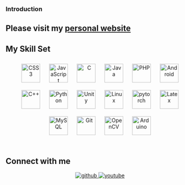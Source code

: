 ### Introduction
## Please visit my <a href="https://luohwu.github.io/"><strong> personal website</strong> </a>
<!-- <div align="left">
  I am a master's student in Computational Science and Engineering at ETH Zurich. Previously, I obtained my bachelor's degree in Software Engineering at Northwestern Polytechnical University. During my bachelor's study, I was a member of the software group of the Robot Base of Northwestern Polytechnical University (RBNPU) supervised by Prof Haobin Shi, where I have researched computer vision, decision making, and path planning. In addition, I have finished my bachelor thesis project about ubiquitous computing at Universidad Politécnica de Madrid supervised by Prof. Bernardo Tabuenca Archilla.
<br/>
<br/>
  Currently, I am doing my master thesis project "Modeling and Predicting Human Intention through Object Interaction" at the <a href="https://ait.ethz.ch/index.php">AIT Lab ETH </a> by Prof.Otmar Hilliges, Dr. Xi Wang, and Mr. Emre Aksan . In this project, we aim to predict objects that a person will interact with before the interaction happens. 

</div>   -->


<!-- ## News
- <div align='left'>
  Our project 'climate change and infectious disease' has won 1st place in IBM Call for Code Research Challenge for Climate Change 2021! The video about our project is available   <a href="https://video.ibm.com/recorded/130982861" target="_blank"> here</a>. The introduction of our project starts at 33:57.
  </div>
  
- <div align='left'>
  Together with my collegues, we prepared and carried out the <a href="https://robotics-summerschool.ethz.ch/previous_editions/summerschool2021.html"> 2021 ETH Robotics Summer School </a> successfully.
  </div>

- <div align='left'>
  My semester project 'A Model Predictive Controller for Quadrupedal Locomotion' at the <a href="http://crl.ethz.ch/">Computational Robotics Lab</a> has completed successfully under the supervision of Mr. Dongho Kand and Prof. Stelian Coros.  And <a href="https://www.youtube.com/watch?v=Wm1h5gCaMgY">one of the demo videos got more than 1500 views</a> 
  .
  </div>
- <div align='left'>
  My bachelor thesis <a href="https://www.mdpi.com/2504-3900/31/1/81"> The PRISMA: A Visual Feedback Display for Learning Scenarios</a> got published at the 13th International Conference on Ubiquitous Computing and Ambient Intelligence UCAmI 2019, Toledo, Spain, 2–5 December 2019.
  </div> -->

## My Skill Set  


<div align="center">  
<img style="margin: 10px" src="https://profilinator.rishav.dev/skills-assets/css3-original-wordmark.svg" alt="CSS3" height="50" />  
<img style="margin: 10px" src="https://profilinator.rishav.dev/skills-assets/javascript-original.svg" alt="JavaScript" height="50" />  
<img style="margin: 10px" src="https://profilinator.rishav.dev/skills-assets/c-original.svg" alt="C" height="50" />  
<img style="margin: 10px" src="https://profilinator.rishav.dev/skills-assets/java-original-wordmark.svg" alt="Java" height="50" />  
<img style="margin: 10px" src="https://profilinator.rishav.dev/skills-assets/php-original.svg" alt="PHP" height="50" />  
<img style="margin: 10px" src="https://profilinator.rishav.dev/skills-assets/android-original-wordmark.svg" alt="Android" height="50" />  
<img style="margin: 10px" src="https://profilinator.rishav.dev/skills-assets/cplusplus-original.svg" alt="C++" height="50" />  
<img style="margin: 10px" src="https://profilinator.rishav.dev/skills-assets/python-original.svg" alt="Python" height="50" />  
<img style="margin: 10px" src="https://profilinator.rishav.dev/skills-assets/unity.png" alt="Unity" height="50" />  
<img style="margin: 10px" src="https://profilinator.rishav.dev/skills-assets/linux-original.svg" alt="Linux" height="50" />  
<img style="margin: 10px" src="https://profilinator.rishav.dev/skills-assets/pytorch-icon.svg" alt="pytorch" height="50" />  
<img style="margin: 10px" src="https://profilinator.rishav.dev/skills-assets/latex.png" alt="Latex" height="50" />  
<img style="margin: 10px" src="https://profilinator.rishav.dev/skills-assets/mysql-original-wordmark.svg" alt="MySQL" height="50" />  
<img style="margin: 10px" src="https://profilinator.rishav.dev/skills-assets/git-scm-icon.svg" alt="Git" height="50" />  
<img style="margin: 10px" src="https://profilinator.rishav.dev/skills-assets/opencv-icon.svg" alt="OpenCV" height="50" />  
<img style="margin: 10px" src="https://profilinator.rishav.dev/skills-assets/arduino.png" alt="Arduino" height="50" />  
</div>



<br/>  


## Connect with me  
<div align="center">
<a href="https://github.com/luohwu" target="_blank">
<img src=https://img.shields.io/badge/github-%2324292e.svg?&style=for-the-badge&logo=github&logoColor=white alt=github style="margin-bottom: 5px;" />
</a>

<a href="https://www.youtube.com/channel/UCIcekB6PywIbjJMoa4r6P1g/featured" target="_blank">
<img src=https://img.shields.io/badge/youtube-%23EE4831.svg?&style=for-the-badge&logo=youtube&logoColor=white alt=youtube style="margin-bottom: 5px;" />
</a>  
</div>  
  

<br/>  


